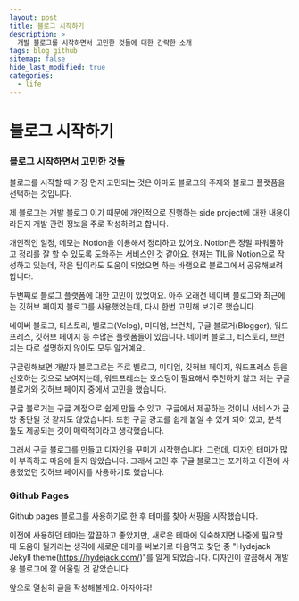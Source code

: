 ```yaml
---
layout: post
title: 블로그 시작하기
description: >
  개발 블로그를 시작하면서 고민한 것들에 대한 간략한 소개
tags: blog github
sitemap: false
hide_last_modified: true
categories:
  - life
---
```


# 블로그 시작하기

### 블로그 시작하면서 고민한 것들

블로그를 시작할 때 가장 먼저 고민되는 것은 아마도 블로그의 주제와 블로그 플랫폼을 선택하는 것입니다.

제 블로그는 개발 블로그 이기 때문에 개인적으로 진행하는 side project에 대한 내용이라든지 개발 관련 정보을 주로 작성하려고 합니다.

개인적인 일정, 메모는 Notion을 이용해서 정리하고 있어요. Notion은 정말 파워풀하고 정리를 잘 할 수 있도록 도와주는 서비스인 것 같아요. 현재는 TIL을 Notion으로 작성하고 있는데, 작은 팁이라도 도움이 되었으면 하는 바램으로 블로그에서 공유해보려 합니다.

두번째로 블로그 플랫폼에 대한 고민이 있었어요. 아주 오래전 네이버 블로그와 최근에는 깃허브 페이지 블로그를 사용했었는데, 다시 한번 고민해 보기로 했습니다.

네이버 블로그, 티스토리, 벨로그(Velog), 미디엄, 브런치, 구글 블로거(Blogger), 워드프레스, 깃허브 페이지 등 수많은 플랫폼들이 있습니다. 네이버 블로그, 티스토리, 브런치는 따로 설명하지 않아도 모두 알거예요.

구글링해보면 개발자 블로그로는 주로 벨로그, 미디엄, 깃허브 페이지, 워드프레스 등을 선호하는 것으로 보여지는데, 워드프레스는 호스팅이 필요해서 추천하지 않고 저는 구글 블로거와 깃허브 페이지 중에서 고민을 했습니다.

구글 블로거는 구글 계정으로 쉽게 만들 수 있고, 구글에서 제공하는 것이니 서비스가 금방 중단될 것 같지도 않았습니다. 또한 구글 광고를 쉽게 붙일 수 있게 되어 있고, 분석 툴도 제공되는 것이 매력적이라고 생각했습니다.

그래서 구글 블로그를 만들고 디자인을 꾸미기 시작했습니다. 그런데, 디자인 테마가 많이 부족하고 마음에 들지 않았습니다. 그래서 고민 후 구글 블로그는 포기하고 이전에 사용했었던 깃허브 페이지를 사용하기로 했습니다.

### Github Pages

Github pages 블로그를 사용하기로 한 후 테마를 찾아 서핑을 시작했습니다.

이전에 사용하던 테마는 깔끔하고 좋았지만, 새로운 테마에 익숙해지면 나중에 필요할 때 도움이 될거라는 생각에 새로운 테마를 써보기로 마음먹고 찾던 중 "Hydejack Jekyll theme(https://hydejack.com/)"를 알게 되었습니다. 디자인이 깔끔해서 개발용 블로그에 잘 어울릴 것 같았습니다.

앞으로 열심히 글을 작성해볼게요. 아자아자!